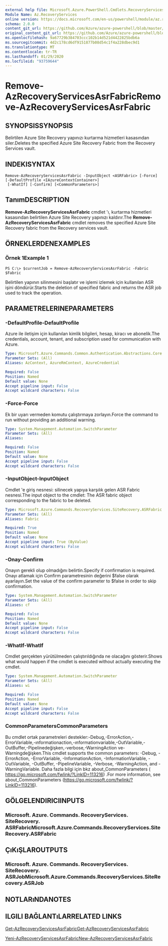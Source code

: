 ```yaml
---
external help file: Microsoft.Azure.PowerShell.Cmdlets.RecoveryServices.SiteRecovery.dll-Help.xml
Module Name: Az.RecoveryServices
online version: https://docs.microsoft.com/en-us/powershell/module/az.recoveryservices/remove-azrecoveryservicesasrfabric
schema: 2.0.0
content_git_url: https://github.com/Azure/azure-powershell/blob/master/src/RecoveryServices/RecoveryServices/help/Remove-AzRecoveryServicesAsrFabric.md
original_content_git_url: https://github.com/Azure/azure-powershell/blob/master/src/RecoveryServices/RecoveryServices/help/Remove-AzRecoveryServicesAsrFabric.md
ms.openlocfilehash: 9a67729b384703ccc102b14d521d4422825bdb6a
ms.sourcegitcommit: 4d2c178cd6df9151877b08d54c1f4a228dbec9d1
ms.translationtype: MT
ms.contentlocale: tr-TR
ms.lasthandoff: 01/29/2020
ms.locfileid: "93759644"
---
```

# <span data-ttu-id="adadf-101">Remove-AzRecoveryServicesAsrFabric</span><span class="sxs-lookup"><span data-stu-id="adadf-101">Remove-AzRecoveryServicesAsrFabric</span></span>

## <span data-ttu-id="adadf-102">SYNOPSIS</span><span class="sxs-lookup"><span data-stu-id="adadf-102">SYNOPSIS</span></span>
<span data-ttu-id="adadf-103">Belirtilen Azure Site Recovery yapınızı kurtarma hizmetleri kasasından siler.</span><span class="sxs-lookup"><span data-stu-id="adadf-103">Deletes the specified Azure Site Recovery Fabric from the Recovery Services vault.</span></span>

## <span data-ttu-id="adadf-104">INDEKI</span><span class="sxs-lookup"><span data-stu-id="adadf-104">SYNTAX</span></span>

```
Remove-AzRecoveryServicesAsrFabric -InputObject <ASRFabric> [-Force] [-DefaultProfile <IAzureContextContainer>]
 [-WhatIf] [-Confirm] [<CommonParameters>]
```

## <span data-ttu-id="adadf-105">Tanım</span><span class="sxs-lookup"><span data-stu-id="adadf-105">DESCRIPTION</span></span>
<span data-ttu-id="adadf-106">**Remove-AzRecoveryServicesAsrFabric** cmdlet 'ı, kurtarma hizmetleri kasasından belirtilen Azure Site Recovery yapınızı kaldırır.</span><span class="sxs-lookup"><span data-stu-id="adadf-106">The **Remove-AzRecoveryServicesAsrFabric** cmdlet removes the specified Azure Site Recovery fabric from the Recovery services vault.</span></span>

## <span data-ttu-id="adadf-107">ÖRNEKLERDEN</span><span class="sxs-lookup"><span data-stu-id="adadf-107">EXAMPLES</span></span>

### <span data-ttu-id="adadf-108">Örnek 1</span><span class="sxs-lookup"><span data-stu-id="adadf-108">Example 1</span></span>
```
PS C:\> $currentJob = Remove-AzRecoveryServicesAsrFabric -Fabric $Fabric
```

<span data-ttu-id="adadf-109">Belirtilen yapının silinmesini başlatır ve işlemi izlemek için kullanılan ASR işini döndürür.</span><span class="sxs-lookup"><span data-stu-id="adadf-109">Starts the deletion of specified fabric and returns the ASR job used to track the operation.</span></span>

## <span data-ttu-id="adadf-110">PARAMETRELERINE</span><span class="sxs-lookup"><span data-stu-id="adadf-110">PARAMETERS</span></span>

### <span data-ttu-id="adadf-111">-DefaultProfile</span><span class="sxs-lookup"><span data-stu-id="adadf-111">-DefaultProfile</span></span>
<span data-ttu-id="adadf-112">Azure ile iletişim için kullanılan kimlik bilgileri, hesap, kiracı ve abonelik.</span><span class="sxs-lookup"><span data-stu-id="adadf-112">The credentials, account, tenant, and subscription used for communication with Azure.</span></span>


```yaml
Type: Microsoft.Azure.Commands.Common.Authentication.Abstractions.Core.IAzureContextContainer
Parameter Sets: (All)
Aliases: AzContext, AzureRmContext, AzureCredential

Required: False
Position: Named
Default value: None
Accept pipeline input: False
Accept wildcard characters: False
```

### <span data-ttu-id="adadf-113">-Force</span><span class="sxs-lookup"><span data-stu-id="adadf-113">-Force</span></span>
<span data-ttu-id="adadf-114">Ek bir uyarı vermeden komutu çalıştırmaya zorlayın.</span><span class="sxs-lookup"><span data-stu-id="adadf-114">Force the command to run without providing an additional warning.</span></span>

```yaml
Type: System.Management.Automation.SwitchParameter
Parameter Sets: (All)
Aliases:

Required: False
Position: Named
Default value: None
Accept pipeline input: False
Accept wildcard characters: False
```

### <span data-ttu-id="adadf-115">-InputObject</span><span class="sxs-lookup"><span data-stu-id="adadf-115">-InputObject</span></span>
<span data-ttu-id="adadf-116">Cmdlet 'e giriş nesnesi: silinecek yapıya karşılık gelen ASR Fabric nesnesi.</span><span class="sxs-lookup"><span data-stu-id="adadf-116">The input object to the cmdlet: The ASR fabric object corresponding to the fabric to be deleted.</span></span>

```yaml
Type: Microsoft.Azure.Commands.RecoveryServices.SiteRecovery.ASRFabric
Parameter Sets: (All)
Aliases: Fabric

Required: True
Position: Named
Default value: None
Accept pipeline input: True (ByValue)
Accept wildcard characters: False
```

### <span data-ttu-id="adadf-117">-Onay</span><span class="sxs-lookup"><span data-stu-id="adadf-117">-Confirm</span></span>
<span data-ttu-id="adadf-118">Onayın gerekli olup olmadığını belirtin.</span><span class="sxs-lookup"><span data-stu-id="adadf-118">Specify if confirmation is required.</span></span> <span data-ttu-id="adadf-119">Onayı atlamak için Confirm parametresinin değerini $false olarak ayarlayın.</span><span class="sxs-lookup"><span data-stu-id="adadf-119">Set the value of the confirm parameter to $false in order to skip confirmation.</span></span>

```yaml
Type: System.Management.Automation.SwitchParameter
Parameter Sets: (All)
Aliases: cf

Required: False
Position: Named
Default value: None
Accept pipeline input: False
Accept wildcard characters: False
```

### <span data-ttu-id="adadf-120">-WhatIf</span><span class="sxs-lookup"><span data-stu-id="adadf-120">-WhatIf</span></span>
<span data-ttu-id="adadf-121">Cmdlet gerçekten yürütülmeden çalıştırıldığında ne olacağını gösterir.</span><span class="sxs-lookup"><span data-stu-id="adadf-121">Shows what would happen if the cmdlet is executed without actually executing the cmdlet.</span></span>

```yaml
Type: System.Management.Automation.SwitchParameter
Parameter Sets: (All)
Aliases: wi

Required: False
Position: Named
Default value: None
Accept pipeline input: False
Accept wildcard characters: False
```

### <span data-ttu-id="adadf-122">CommonParameters</span><span class="sxs-lookup"><span data-stu-id="adadf-122">CommonParameters</span></span>
<span data-ttu-id="adadf-123">Bu cmdlet ortak parametreleri destekler:-Debug,-ErrorAction,-ErrorVariable,-ınformationaction,-ınformationvariable,-OutVariable,-OutBuffer,-Pipelinedeğişken,-verbose,-WarningAction ve-Warningdeğişken.</span><span class="sxs-lookup"><span data-stu-id="adadf-123">This cmdlet supports the common parameters: -Debug, -ErrorAction, -ErrorVariable, -InformationAction, -InformationVariable, -OutVariable, -OutBuffer, -PipelineVariable, -Verbose, -WarningAction, and -WarningVariable.</span></span> <span data-ttu-id="adadf-124">Daha fazla bilgi için bkz about_CommonParameters ( https://go.microsoft.com/fwlink/?LinkID=113216) .</span><span class="sxs-lookup"><span data-stu-id="adadf-124">For more information, see about_CommonParameters (https://go.microsoft.com/fwlink/?LinkID=113216).</span></span>

## <span data-ttu-id="adadf-125">GÖLGELENDIRICI</span><span class="sxs-lookup"><span data-stu-id="adadf-125">INPUTS</span></span>

### <span data-ttu-id="adadf-126">Microsoft. Azure. Commands. RecoveryServices. SiteRecovery. ASRFabric</span><span class="sxs-lookup"><span data-stu-id="adadf-126">Microsoft.Azure.Commands.RecoveryServices.SiteRecovery.ASRFabric</span></span>

## <span data-ttu-id="adadf-127">ÇıKıŞLAR</span><span class="sxs-lookup"><span data-stu-id="adadf-127">OUTPUTS</span></span>

### <span data-ttu-id="adadf-128">Microsoft. Azure. Commands. RecoveryServices. SiteRecovery. ASRJob</span><span class="sxs-lookup"><span data-stu-id="adadf-128">Microsoft.Azure.Commands.RecoveryServices.SiteRecovery.ASRJob</span></span>

## <span data-ttu-id="adadf-129">NOTLARıNDA</span><span class="sxs-lookup"><span data-stu-id="adadf-129">NOTES</span></span>

## <span data-ttu-id="adadf-130">ILGILI BAĞLANTıLAR</span><span class="sxs-lookup"><span data-stu-id="adadf-130">RELATED LINKS</span></span>

[<span data-ttu-id="adadf-131">Get-AzRecoveryServicesAsrFabric</span><span class="sxs-lookup"><span data-stu-id="adadf-131">Get-AzRecoveryServicesAsrFabric</span></span>](./Get-AzRecoveryServicesAsrFabric.md)

[<span data-ttu-id="adadf-132">Yeni-AzRecoveryServicesAsrFabric</span><span class="sxs-lookup"><span data-stu-id="adadf-132">New-AzRecoveryServicesAsrFabric</span></span>](./New-AzRecoveryServicesAsrFabric.md)
